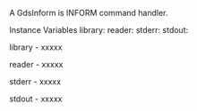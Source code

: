 A GdsInform is INFORM command handler.

Instance Variables
	library:		<GdsLibrary>
	reader:		<GdsStreamFormatReader>
	stderr:		<GdsLog>
	stdout:		<GdsLog>

library
	- xxxxx

reader
	- xxxxx

stderr
	- xxxxx

stdout
	- xxxxx
